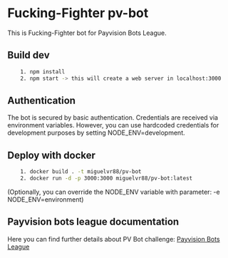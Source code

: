 # Fucking-Fighter pv-bot

This is Fucking-Fighter bot for Payvision Bots League.

## Build dev
```bash
    1. npm install
    2. npm start -> this will create a web server in localhost:3000
```

## Authentication

The bot is secured by basic authentication. Credentials are received via environment variables. However, you can use hardcoded credentials for development purposes by setting NODE_ENV=development.

## Deploy with docker

```bash
    1. docker build . -t miguelvr88/pv-bot
    2. docker run -d -p 3000:3000 miguelvr88/pv-bot:latest
```

(Optionally, you can override the NODE_ENV variable with parameter: -e NODE_ENV=environment)

## Payvision bots league documentation

Here you can find further details about PV Bot challenge:
[Payvision Bots League](https://toqueteos.github.io/picasion/#/mode_duel)